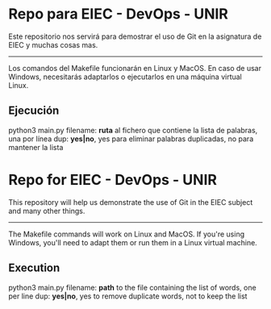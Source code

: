 # Repo para EIEC - DevOps - UNIR

Este repositorio nos servirá para demostrar el uso de Git en la asignatura de EIEC y muchas cosas mas.

---

Los comandos del Makefile funcionarán en Linux y MacOS. En caso de usar Windows, necesitarás adaptarlos o ejecutarlos en una máquina virtual Linux.

## Ejecución

python3 main.py <filename> <dup>
  filename: **ruta** al fichero que contiene la lista de palabras, una por línea
  dup: **yes|no**, yes para eliminar palabras duplicadas, no para mantener la lista

# Repo for EIEC - DevOps - UNIR

This repository will help us demonstrate the use of Git in the EIEC subject and many other things.

---

The Makefile commands will work on Linux and MacOS. If you're using Windows, you'll need to adapt them or run them in a Linux virtual machine.

## Execution

python3 main.py <filename> <dup>
  filename: **path** to the file containing the list of words, one per line
  dup: **yes|no**, yes to remove duplicate words, not to keep the list